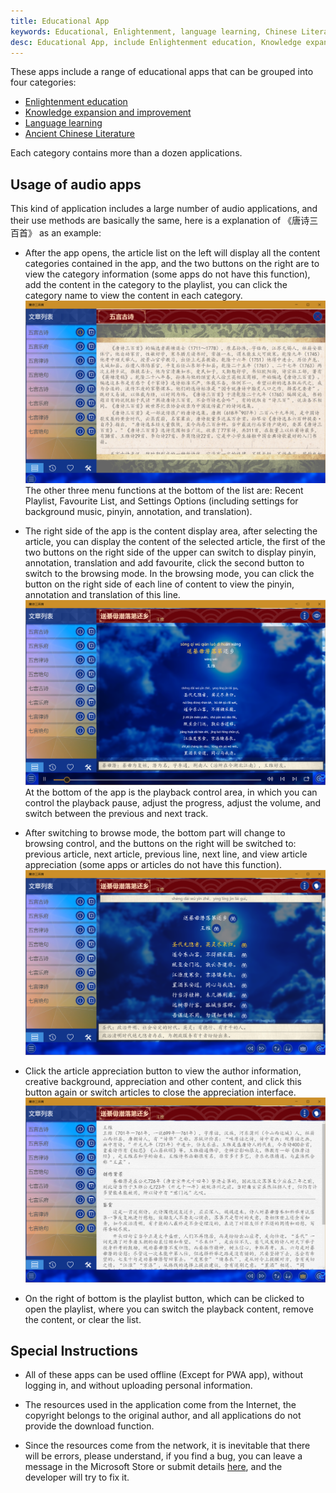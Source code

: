 ```yaml
---
title: Educational App
keywords: Educational, Enlightenment, language learning, Chinese Literature, Chinese Poems
desc: Educational App, include Enlightenment education, Knowledge expansion and improvement, language learning, Ancient Chinese Literature
---
```


These apps include a range of educational apps that can be grouped into four categories:
* [Enlightenment education](/docs/edu/zh/enlighten.md)
* [Knowledge expansion and improvement](/docs/edu/zh/improve.md)
* [Language learning](/docs/edu/zh/language.md)
* [Ancient Chinese Literature](/docs/edu/zh/chinese.md)
  
Each category contains more than a dozen applications.

## Usage of audio apps
This kind of application includes a large number of audio applications, and their use methods are basically the same, here is a explanation of 《唐诗三百首》 as an example:
* After the app opens, the article list on the left will display all the content categories contained in the app, and the two buttons on the right are to view the category information (some apps do not have this function), add the content in the category to the playlist, you can click the category name to view the content in each category.
![](../assets/images/tangshi1.png)
The other three menu functions at the bottom of the list are: Recent Playlist, Favourite List, and Settings Options (including settings for background music, pinyin, annotation, and translation).

* The right side of the app is the content display area, after selecting the article, you can display the content of the selected article, the first of the two buttons on the right side of the upper can switch to display pinyin, annotation, translation and add favourite, click the second button to switch to the browsing mode. In the browsing mode, you can click the button on the right side of each line of content to view the pinyin, annotation and translation of this line.
![](../assets/images/tangshi2.png)
At the bottom of the app is the playback control area, in which you can control the playback pause, adjust the progress, adjust the volume, and switch between the previous and next track.

* After switching to browse mode, the bottom part will change to browsing control, and the buttons on the right will be switched to: previous article, next article, previous line, next line, and view article appreciation (some apps or articles do not have this function).
![](../assets/images/tangshi3.png)

* Click the article appreciation button to view the author information, creative background, appreciation and other content, and click this button again or switch articles to close the appreciation interface.
![](../assets/images/tangshi4.png)

* On the right of bottom is the playlist button, which can be clicked to open the playlist, where you can switch the playback content, remove the content, or clear the list.

## Special Instructions

* All of these apps can be used offline (Except for PWA app), without logging in, and without uploading personal information.

* The resources used in the application come from the Internet, the copyright belongs to the original author, and all applications do not provide the download function.

* Since the resources come from the network, it is inevitable that there will be errors, please understand, if you find a bug, you can leave a message in the Microsoft Store or submit details [here](https://github.com/IceSkyDev/AppDoc/issues), and the developer will try to fix it.
